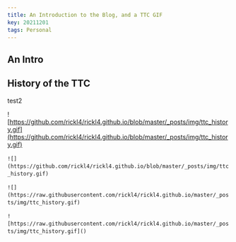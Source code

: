 ```yaml
---
title: An Introduction to the Blog, and a TTC GIF
key: 20211201
tags: Personal
---
```


## An Intro

## History of the TTC

test2

![https://github.com/rickl4/rickl4.github.io/blob/master/_posts/img/ttc_history.gif](https://github.com/rickl4/rickl4.github.io/blob/master/_posts/img/ttc_history.gif)

`![](https://github.com/rickl4/rickl4.github.io/blob/master/_posts/img/ttc_history.gif)`

`![](https://raw.githubusercontent.com/rickl4/rickl4.github.io/master/_posts/img/ttc_history.gif)`


`![https://raw.githubusercontent.com/rickl4/rickl4.github.io/master/_posts/img/ttc_history.gif]()`